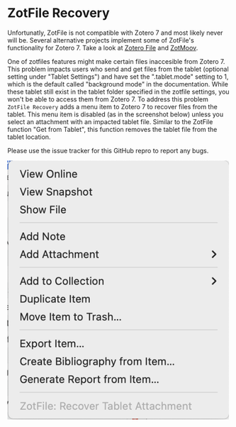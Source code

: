 # ZotFile Recovery

Unfortunatly, ZotFile is not compatible with Zotero 7 and most likely never will be. Several alternative projects implement some of ZotFile's functionality for Zotero 7. Take a look at [Zotero File](https://github.com/MuiseDestiny/zotero-file) and [ZotMoov](https://github.com/wileyyugioh/zotmoov).

One of zotfiles features might make certain files inaccesible from Zotero 7. This problem impacts users who send and get files from the tablet (optional setting under "Tablet Settings") and have set the ".tablet.mode" setting to 1, which is the default called "background mode" in the documentation. While these tablet still exist in the tablet folder specified in the zotfile settings, you won't be able to access them from Zotero 7. To address this problem `ZotFile Recovery` adds a menu item to Zotero 7 to recover files from the tablet. This menu item is disabled (as in the screenshot below) unless you select an attachment with an impacted tablet file. Similar to the ZotFile function "Get from Tablet", this function removes the tablet file from the tablet location.

Please use the issue tracker for this GitHub repro to report any bugs.

<img src="res/ZotFileRecoveryMenu.png" width="500"/>